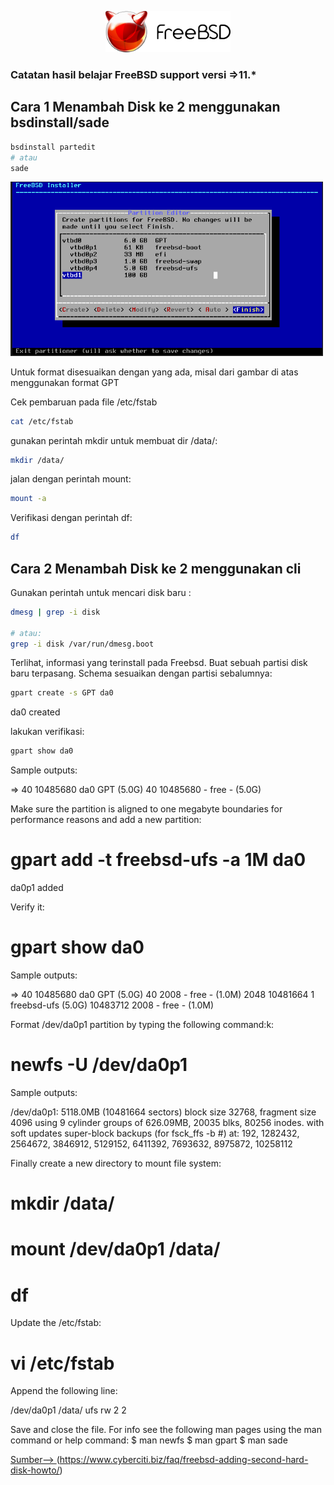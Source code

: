 <p align="center">
<img src="./../assets/images/logo.png" alt="Logo" style="width:200px;"/>
</p>

### Catatan hasil belajar FreeBSD support versi =>11.*
## Cara 1 Menambah Disk ke 2 menggunakan bsdinstall/sade
```sh term
bsdinstall partedit
# atau 
sade
```
<img src="./../assets/bsdinstall/bsdinstall-partedit.png" alt="Logo" style="width:500px;"/>

Untuk format disesuaikan dengan yang ada, misal dari gambar di atas menggunakan format GPT

Cek pembaruan pada file /etc/fstab
```sh term
cat /etc/fstab
```
gunakan perintah mkdir untuk membuat dir /data/:
```sh
mkdir /data/
```
jalan dengan perintah mount:
```sh
mount -a
```

Verifikasi dengan perintah df:
```sh
df
```
## Cara 2 Menambah Disk ke 2 menggunakan cli
Gunakan perintah untuk mencari disk baru :
```sh term
dmesg | grep -i disk

# atau:
grep -i disk /var/run/dmesg.boot
```
Terlihat, informasi yang terinstall pada Freebsd. Buat sebuah partisi disk baru terpasang. Schema sesuaikan dengan partisi sebalumnya:
```sh term
gpart create -s GPT da0
```
da0 created

lakukan verifikasi:
```sh term
gpart show da0
```
Sample outputs:

=>      40  10485680  da0  GPT  (5.0G)
        40  10485680       - free -  (5.0G)

Make sure the partition is aligned to one megabyte boundaries for performance reasons and add a new partition:
# gpart add -t freebsd-ufs -a 1M da0
da0p1 added

Verify it:
# gpart show da0

Sample outputs:

=>      40  10485680  da0  GPT  (5.0G)
        40      2008       - free -  (1.0M)
      2048  10481664    1  freebsd-ufs  (5.0G)
  10483712      2008       - free -  (1.0M)

Format /dev/da0p1 partition by typing the following command:k:
# newfs -U /dev/da0p1

Sample outputs:

/dev/da0p1: 5118.0MB (10481664 sectors) block size 32768, fragment size 4096
	using 9 cylinder groups of 626.09MB, 20035 blks, 80256 inodes.
	with soft updates
super-block backups (for fsck_ffs -b #) at:
 192, 1282432, 2564672, 3846912, 5129152, 6411392, 7693632, 8975872, 10258112

Finally create a new directory to mount file system:
# mkdir /data/
# mount /dev/da0p1 /data/
# df

Update the /etc/fstab:
# vi /etc/fstab

Append the following line:

/dev/da0p1	/data/		ufs	rw	2	2

Save and close the file. For info see the following man pages using the man command or help command:
$ man newfs
$ man gpart
$ man sade

[Sumber--> ](https://www.cyberciti.biz/faq/freebsd-adding-second-hard-disk-howto/)(https://www.cyberciti.biz/faq/freebsd-adding-second-hard-disk-howto/)
